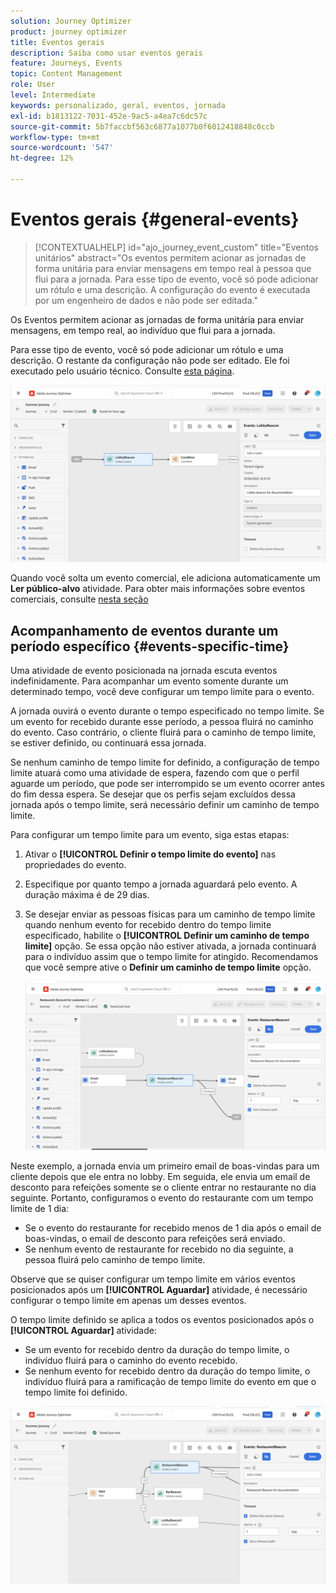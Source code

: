 ```yaml
---
solution: Journey Optimizer
product: journey optimizer
title: Eventos gerais
description: Saiba como usar eventos gerais
feature: Journeys, Events
topic: Content Management
role: User
level: Intermediate
keywords: personalizado, geral, eventos, jornada
exl-id: b1813122-7031-452e-9ac5-a4ea7c6dc57c
source-git-commit: 5b7faccbf563c6877a1077b0f6012418848c0ccb
workflow-type: tm+mt
source-wordcount: '547'
ht-degree: 12%

---
```


# Eventos gerais {#general-events}

>[!CONTEXTUALHELP]
>id="ajo_journey_event_custom"
>title="Eventos unitários"
>abstract="Os eventos permitem acionar as jornadas de forma unitária para enviar mensagens em tempo real à pessoa que flui para a jornada. Para esse tipo de evento, você só pode adicionar um rótulo e uma descrição. A configuração do evento é executada por um engenheiro de dados e não pode ser editada."

Os Eventos permitem acionar as jornadas de forma unitária para enviar mensagens, em tempo real, ao indivíduo que flui para a jornada.

Para esse tipo de evento, você só pode adicionar um rótulo e uma descrição. O restante da configuração não pode ser editado. Ele foi executado pelo usuário técnico. Consulte [esta página](../event/about-events.md).

![](assets/general-events.png)

Quando você solta um evento comercial, ele adiciona automaticamente um **Ler público-alvo** atividade. Para obter mais informações sobre eventos comerciais, consulte [nesta seção](../event/about-events.md)

## Acompanhamento de eventos durante um período específico {#events-specific-time}

Uma atividade de evento posicionada na jornada escuta eventos indefinidamente. Para acompanhar um evento somente durante um determinado tempo, você deve configurar um tempo limite para o evento.

A jornada ouvirá o evento durante o tempo especificado no tempo limite. Se um evento for recebido durante esse período, a pessoa fluirá no caminho do evento. Caso contrário, o cliente fluirá para o caminho de tempo limite, se estiver definido, ou continuará essa jornada.

Se nenhum caminho de tempo limite for definido, a configuração de tempo limite atuará como uma atividade de espera, fazendo com que o perfil aguarde um período, que pode ser interrompido se um evento ocorrer antes do fim dessa espera. Se desejar que os perfis sejam excluídos dessa jornada após o tempo limite, será necessário definir um caminho de tempo limite.

Para configurar um tempo limite para um evento, siga estas etapas:

1. Ativar o **[!UICONTROL Definir o tempo limite do evento]** nas propriedades do evento.

1. Especifique por quanto tempo a jornada aguardará pelo evento. A duração máxima é de 29 dias.

1. Se desejar enviar as pessoas físicas para um caminho de tempo limite quando nenhum evento for recebido dentro do tempo limite especificado, habilite o **[!UICONTROL Definir um caminho de tempo limite]** opção. Se essa opção não estiver ativada, a jornada continuará para o indivíduo assim que o tempo limite for atingido. Recomendamos que você sempre ative o **Definir um caminho de tempo limite** opção.

   ![](assets/event-timeout.png)

Neste exemplo, a jornada envia um primeiro email de boas-vindas para um cliente depois que ele entra no lobby. Em seguida, ele envia um email de desconto para refeições somente se o cliente entrar no restaurante no dia seguinte. Portanto, configuramos o evento do restaurante com um tempo limite de 1 dia:

* Se o evento do restaurante for recebido menos de 1 dia após o email de boas-vindas, o email de desconto para refeições será enviado.
* Se nenhum evento de restaurante for recebido no dia seguinte, a pessoa fluirá pelo caminho de tempo limite.

Observe que se quiser configurar um tempo limite em vários eventos posicionados após um **[!UICONTROL Aguardar]** atividade, é necessário configurar o tempo limite em apenas um desses eventos.

O tempo limite definido se aplica a todos os eventos posicionados após o **[!UICONTROL Aguardar]** atividade:

* Se um evento for recebido dentro da duração do tempo limite, o indivíduo fluirá para o caminho do evento recebido.
* Se nenhum evento for recebido dentro da duração do tempo limite, o indivíduo fluirá para a ramificação de tempo limite do evento em que o tempo limite foi definido.

![](assets/event-timeout-group.png)
